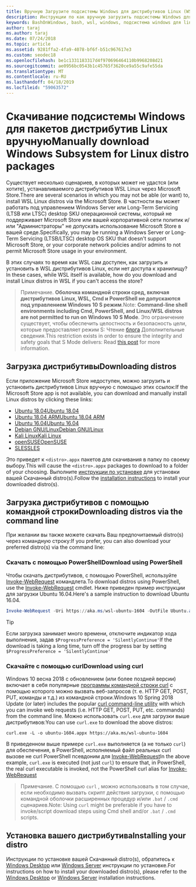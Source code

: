 ```yaml
---
title: Вручную Загрузите подсистемы Windows для дистрибутивов Linux (WSL)
description: Инструкции по как вручную загрузить подсистемы Windows для дистрибутивов Linux.
keywords: BashOnWindows, bash, wsl, windows, подсистема windows для linux, WSL, подсистеме windows дистрибутива, ubuntu, openSUSE, SLES, debian, kali
author: taraj
ms.author: taraj
ms.date: 07/24/2018
ms.topic: article
ms.assetid: 9281ffa2-4fa9-4078-bf6f-b51c967617e3
ms.custom: seodec18
ms.openlocfilehash: be1c1331183317d4f970696464110b9968208d21
ms.sourcegitcommit: ae0956bc0543b1c45765f3620ce9a55c9afe55da
ms.translationtype: MT
ms.contentlocale: ru-RU
ms.lasthandoff: 04/18/2019
ms.locfileid: "59063572"
---
```

# <a name="manually-download-windows-subsystem-for-linux-distro-packages"></a><span data-ttu-id="6f4dc-104">Скачивание подсистемы Windows для пакетов дистрибутив Linux вручную</span><span class="sxs-lookup"><span data-stu-id="6f4dc-104">Manually download Windows Subsystem for Linux distro packages</span></span>

<span data-ttu-id="6f4dc-105">Существует несколько сценариев, в которых может не удастся (или хотите), устанавливаемого дистрибутивов WSL Linux через Microsoft Store.</span><span class="sxs-lookup"><span data-stu-id="6f4dc-105">There are several scenarios in which you may not be able (or want) to, install WSL Linux distros via the Microsoft Store.</span></span> <span data-ttu-id="6f4dc-106">В частности вы может работать под управлением Windows Server или Long-Term Servicing (LTSB или LTSC) desktop SKU операционной системы, который не поддерживает Microsoft Store или вашей корпоративной сети политик и/или "Администраторы" не допускать использование Microsoft Store в вашей среде.</span><span class="sxs-lookup"><span data-stu-id="6f4dc-106">Specifically, you may be running a Windows Server or Long-Term Servicing (LTSB/LTSC) desktop OS SKU that doesn't support Microsoft Store, or your corporate network policies and/or admins to not permit Microsoft Store usage in your environment.</span></span>

<span data-ttu-id="6f4dc-107">В этих случаях то время как WSL сам доступен, как загрузить и установить в WSL дистрибутивов Linux, если нет доступа к хранилищу?</span><span class="sxs-lookup"><span data-stu-id="6f4dc-107">In these cases, while WSL itself is available, how do you download and install Linux distros in WSL if you can't access the store?</span></span>

> <span data-ttu-id="6f4dc-108">Примечание. **Оболочка командной строки сред, включая дистрибутивов Linux, WSL, Cmd и PowerShell не допускаются под управлением Windows 10 S режим**.</span><span class="sxs-lookup"><span data-stu-id="6f4dc-108">Note: **Command-line shell environments including Cmd, PowerShell, and Linux/WSL distros are not permitted to run on Windows 10 S Mode**.</span></span> <span data-ttu-id="6f4dc-109">Это ограничение существует, чтобы обеспечить целостность и безопасность цели, которые предоставляет режим S: Чтение [блога](https://blogs.msdn.microsoft.com/commandline/2017/05/18/will-linux-distros-run-on-windows-10-s/) Дополнительные сведения.</span><span class="sxs-lookup"><span data-stu-id="6f4dc-109">This restriction exists in order to ensure the integrity and safety goals that S Mode delivers: Read [this post](https://blogs.msdn.microsoft.com/commandline/2017/05/18/will-linux-distros-run-on-windows-10-s/) for more information.</span></span>

## <a name="downloading-distros"></a><span data-ttu-id="6f4dc-110">Загрузка дистрибутивы</span><span class="sxs-lookup"><span data-stu-id="6f4dc-110">Downloading distros</span></span>

<span data-ttu-id="6f4dc-111">Если приложение Microsoft Store недоступен, можно загрузить и установить дистрибутивов Linux вручную с помощью этих ссылок:</span><span class="sxs-lookup"><span data-stu-id="6f4dc-111">If the Microsoft Store app is not available, you can download and manually install Linux distros by clicking these links:</span></span>
* [<span data-ttu-id="6f4dc-112">Ubuntu 18.04</span><span class="sxs-lookup"><span data-stu-id="6f4dc-112">Ubuntu 18.04</span></span>](https://aka.ms/wsl-ubuntu-1804)
* [<span data-ttu-id="6f4dc-113">Ubuntu 18.04 ARM</span><span class="sxs-lookup"><span data-stu-id="6f4dc-113">Ubuntu 18.04 ARM</span></span>](https://aka.ms/wsl-ubuntu-1804-arm)
* [<span data-ttu-id="6f4dc-114">Ubuntu 16.04</span><span class="sxs-lookup"><span data-stu-id="6f4dc-114">Ubuntu 16.04</span></span>](https://aka.ms/wsl-ubuntu-1604)
* [<span data-ttu-id="6f4dc-115">Debian GNU/Linux</span><span class="sxs-lookup"><span data-stu-id="6f4dc-115">Debian GNU/Linux</span></span>](https://aka.ms/wsl-debian-gnulinux)
* [<span data-ttu-id="6f4dc-116">Kali Linux</span><span class="sxs-lookup"><span data-stu-id="6f4dc-116">Kali Linux</span></span>](https://aka.ms/wsl-kali-linux)
* [<span data-ttu-id="6f4dc-117">openSUSE</span><span class="sxs-lookup"><span data-stu-id="6f4dc-117">OpenSUSE</span></span>](https://aka.ms/wsl-opensuse-42)
* [<span data-ttu-id="6f4dc-118">SLES</span><span class="sxs-lookup"><span data-stu-id="6f4dc-118">SLES</span></span>](https://aka.ms/wsl-sles-12)

<span data-ttu-id="6f4dc-119">Это приведет к `<distro>.appx` пакетов для скачивания в папку по своему выбору.</span><span class="sxs-lookup"><span data-stu-id="6f4dc-119">This will cause the `<distro>.appx` packages to download to a folder of your choosing.</span></span> <span data-ttu-id="6f4dc-120">Выполните [инструкции по установке](#installing-your-distro) для установки вашей Скачанный distro(s).</span><span class="sxs-lookup"><span data-stu-id="6f4dc-120">Follow the [installation instructions](#installing-your-distro) to install your downloaded distro(s).</span></span>

## <a name="downloading-distros-via-the-command-line"></a><span data-ttu-id="6f4dc-121">Загрузка дистрибутивов с помощью командной строки</span><span class="sxs-lookup"><span data-stu-id="6f4dc-121">Downloading distros via the command line</span></span>
<span data-ttu-id="6f4dc-122">При желании вы также можете скачать Ваш предпочитаемый distro(s) через командную строку:</span><span class="sxs-lookup"><span data-stu-id="6f4dc-122">If you prefer, you can also download your preferred distro(s) via the command line:</span></span>

 ### <a name="download-using-powershell"></a><span data-ttu-id="6f4dc-123">Скачать с помощью PowerShell</span><span class="sxs-lookup"><span data-stu-id="6f4dc-123">Download using PowerShell</span></span>
 <span data-ttu-id="6f4dc-124">Чтобы скачать дистрибутивов, с помощью PowerShell, используйте [Invoke-WebRequest](https://msdn.microsoft.com/powershell/reference/5.1/microsoft.powershell.utility/invoke-webrequest) командлета.</span><span class="sxs-lookup"><span data-stu-id="6f4dc-124">To download distros using PowerShell, use the [Invoke-WebRequest](https://msdn.microsoft.com/powershell/reference/5.1/microsoft.powershell.utility/invoke-webrequest) cmdlet.</span></span> <span data-ttu-id="6f4dc-125">Ниже приведен пример инструкции для загрузки Ubuntu 16.04.</span><span class="sxs-lookup"><span data-stu-id="6f4dc-125">Here's a sample instruction to download Ubuntu 16.04.</span></span>

```powershell
Invoke-WebRequest -Uri https://aka.ms/wsl-ubuntu-1604 -OutFile Ubuntu.appx -UseBasicParsing
```

> [!TIP]
> <span data-ttu-id="6f4dc-126">Если загрузка занимает много времени, отключите индикатор хода выполнения, задав `$ProgressPreference = 'SilentlyContinue'`</span><span class="sxs-lookup"><span data-stu-id="6f4dc-126">If the download is taking a long time, turn off the progress bar by setting `$ProgressPreference = 'SilentlyContinue'`</span></span>

### <a name="download-using-curl"></a><span data-ttu-id="6f4dc-127">Скачайте с помощью curl</span><span class="sxs-lookup"><span data-stu-id="6f4dc-127">Download using curl</span></span>
<span data-ttu-id="6f4dc-128">Windows 10 весна 2018 с обновлением (или более поздней версии) включает в себя популярные [программы командной строки curl](https://curl.haxx.se/) с помощью которого можно вызвать веб-запросов (т. е. HTTP GET, POST, PUT, команды и т.д.) из командной строки.</span><span class="sxs-lookup"><span data-stu-id="6f4dc-128">Windows 10 Spring 2018 Update (or later) includes the popular [curl command-line utility](https://curl.haxx.se/) with which you can invoke web requests (i.e. HTTP GET, POST, PUT, etc. commands) from the command line.</span></span> <span data-ttu-id="6f4dc-129">Можно использовать `curl.exe` для загрузки выше дистрибутивов:</span><span class="sxs-lookup"><span data-stu-id="6f4dc-129">You can use `curl.exe` to download the above distros:</span></span>

```console
curl.exe -L -o ubuntu-1604.appx https://aka.ms/wsl-ubuntu-1604
```

<span data-ttu-id="6f4dc-130">В приведенном выше примере `curl.exe` выполняется (а не только `curl`) для обеспечения, в PowerShell, исполняемый файл реальных curl вызове не curl PowerShell псевдоним для [Invoke-WebRequest](https://docs.microsoft.com/en-us/powershell/module/microsoft.powershell.utility/invoke-webrequest?view=powershell-6)</span><span class="sxs-lookup"><span data-stu-id="6f4dc-130">In the above example, `curl.exe` is executed (not just `curl`) to ensure that, in PowerShell, the real curl executable is invoked, not the PowerShell curl alias for [Invoke-WebRequest](https://docs.microsoft.com/en-us/powershell/module/microsoft.powershell.utility/invoke-webrequest?view=powershell-6)</span></span>

> <span data-ttu-id="6f4dc-131">Примечание. С помощью `curl` , можно использовать в том случае, если необходимо вызвать скрипт действия загрузки, с помощью командной оболочки расширенных процедур и/или `.bat`  /  `.cmd` сценариев.</span><span class="sxs-lookup"><span data-stu-id="6f4dc-131">Note: Using `curl` might be preferable if you have to invoke/script download steps using Cmd shell and/or `.bat` / `.cmd` scripts.</span></span>

## <a name="installing-your-distro"></a><span data-ttu-id="6f4dc-132">Установка вашего дистрибутива</span><span class="sxs-lookup"><span data-stu-id="6f4dc-132">Installing your distro</span></span>
<span data-ttu-id="6f4dc-133">Инструкции по установке вашей Скачанный distro(s), обратитесь к [Windows Desktop](install-win10.md) или [Windows Server](install-on-server.md) инструкции по установке.</span><span class="sxs-lookup"><span data-stu-id="6f4dc-133">For instructions on how to install your downloaded distro(s), please refer to the [Windows Desktop](install-win10.md) or [Windows Server](install-on-server.md) installation instructions.</span></span>
